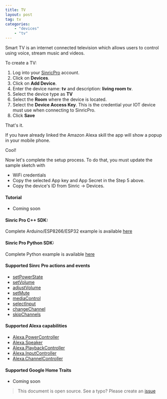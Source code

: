```yaml
---
title: TV
layout: post
tag: tv
categories: 
    - "devices"
    - "tv"
---
```


Smart TV is an internet connected television which allows users to control using voice, stream music and videos.

To create a TV:

1. Log into your  [SinricPro](https://sinric.pro/) account.
2. Click on **Devices**.
3. Click on **Add Device**.
4. Enter the device name: **tv** and description: **living room tv**.
5. Select the device type as **TV**
6. Select the **Room** where the device is located.
5. Select the **Device Access Key**. This is the credential your IOT device must use when connecting to SinricPro. 
6. Click **Save**

That's it. 

If you have already linked the Amazon Alexa skill the app will show a popup in your mobile phone.

Cool!

Now let's complete the setup process. To do that, you must update the sample sketch with 
- WiFi credentials
- Copy the selected App key and App Secret in the Step 5 above.
- Copy the device's ID from Sinric -> Devices.


#### Tutorial
- Coming soon

#### Sinric Pro C++ SDK: 
Complete Arduino/ESP8266/ESP32 example is available [here]()

#### Sinric Pro Python SDK: 
Complete Python example is available [here]() 

#### Supported Sinrc Pro actions and events
- [setPowerState](https://github.com/sinricpro/sample_messages/blob/master/01_PowerState/01_setPowerState/)
- [setVolume](https://github.com/sinricpro/sample_messages/tree/master/12_SetVolume)
- [adjustVolume](https://github.com/sinricpro/sample_messages/tree/master/13_AdjustVolume)
- [setMute](https://github.com/sinricpro/sample_messages/tree/master/23_SetMute)
- [mediaControl](https://github.com/sinricpro/sample_messages/tree/master/15_MediaControl)
- [selectInput](https://github.com/sinricpro/sample_messages/tree/master/14_SelectInput)
- [changeChannel](https://github.com/sinricpro/sample_messages/tree/master/16_ChangeChannel)
- [skipChannels](https://github.com/sinricpro/sample_messages/tree/master/17_SkipChannels)

#### Supported Alexa capabilities
- [Alexa.PowerController](https://developer.amazon.com/docs/device-apis/alexa-powercontroller.html)
- [Alexa.Speaker](https://developer.amazon.com/docs/device-apis/alexa-speaker.html)
- [Alexa.PlaybackController](https://developer.amazon.com/docs/device-apis/alexa-playbackController.html)
- [Alexa.InputController](https://developer.amazon.com/docs/device-apis/alexa-inputController.html)
- [Alexa.ChannelController](https://developer.amazon.com/docs/device-apis/alexa-channelController.html)

####  Supported Google Home Traits
- Coming soon

> This document is open source. See a typo? Please create an [issue](https://github.com/sinricpro/help-docs)
